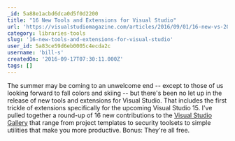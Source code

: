 ```yaml
---
_id: 5a88e1acbd6dca0d5f0d2200
title: "16 New Tools and Extensions for Visual Studio"
url: 'https://visualstudiomagazine.com/articles/2016/09/01/16-new-vs-2015-extensions.aspx'
category: libraries-tools
slug: '16-new-tools-and-extensions-for-visual-studio'
user_id: 5a83ce59d6eb0005c4ecda2c
username: 'bill-s'
createdOn: '2016-09-17T07:30:11.000Z'
tags: []
---
```


The summer may be coming to an unwelcome end -- except to those of us looking forward to fall colors and skiing -- but there's been no let up in the release of new tools and extensions for Visual Studio. That includes the first trickle of extensions specifically for the upcoming Visual Studio 15. I've pulled together a round-up of 16 new contributions to the <a href="https://visualstudiogallery.msdn.microsoft.com/" target="_blank">Visual Studio Gallery</a> that range from project templates to security toolsets to simple utilities that make you more productive. Bonus: They're all free.
